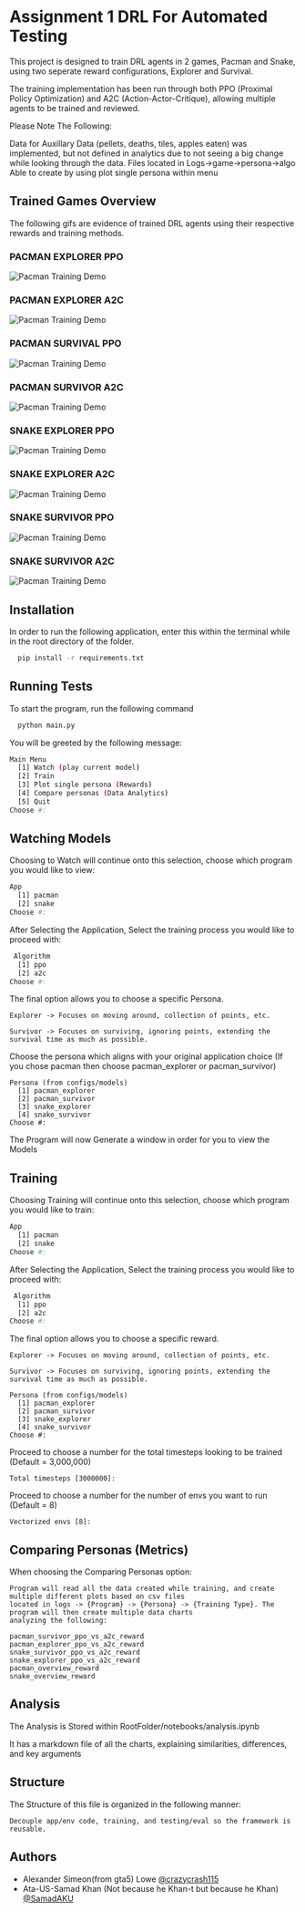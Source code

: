 
# Assignment 1 DRL For Automated Testing

This project is designed to train DRL agents in 2 games, Pacman and Snake, using two seperate reward configurations, Explorer and Survival.


The training implementation has been run through both PPO (Proximal Policy Optimization) and A2C (Action-Actor-Critique), allowing multiple agents to be trained and reviewed.

Please Note The Following: 


Data for Auxillary Data (pellets, deaths, tiles, apples eaten) was implemented, but not defined in analytics due to not seeing a big change while looking through the data. Files located in Logs->game->persona->algo
Able to create by using plot single persona within menu



## Trained Games Overview
The following gifs are evidence of trained DRL agents using their respective rewards and training methods.

### PACMAN EXPLORER PPO
![Pacman Training Demo](https://cdn.discordapp.com/attachments/1154497948424609792/1432180652098195456/2025-10-26_21-23-09.gif?ex=69001dac&is=68fecc2c&hm=7cdd74f24c7bb250d712a329cf6f2680d785e13dca57ff164c56d067d795de42&)

### PACMAN EXPLORER A2C
![Pacman Training Demo](https://cdn.discordapp.com/attachments/1154497948424609792/1432181131503210626/2025-10-26_21-24-44.gif?ex=69001e1e&is=68fecc9e&hm=0e40a84ab789be058065ff786036180f9dd6fca5571d94e21759e5db0505a17d&)

### PACMAN SURVIVAL PPO
![Pacman Training Demo](https://cdn.discordapp.com/attachments/1154497948424609792/1432181473103843428/2025-10-26_21-25-32.gif?ex=69001e6f&is=68feccef&hm=f9277154f2d6d151777dc8c6c553dc06a24716c0a3476a78c32854de0e94eab7&)

### PACMAN SURVIVOR A2C
![Pacman Training Demo](https://cdn.discordapp.com/attachments/1154497948424609792/1432181717736886365/2025-10-26_21-26-39.gif?ex=69001eaa&is=68fecd2a&hm=5aa4f8981045469db243b594bfdb057cec8f484f6da5a0e46cb9ea2283ed2142&)

### SNAKE EXPLORER PPO
![Pacman Training Demo](https://cdn.discordapp.com/attachments/1154497948424609792/1432181979062997032/2025-10-26_21-27-22.gif?ex=69001ee8&is=68fecd68&hm=30073067b4e99f744f7159622bbabcf20bdd748853622d6394ea96d0305826a6&)

### SNAKE EXPLORER A2C
![Pacman Training Demo](https://cdn.discordapp.com/attachments/1154497948424609792/1432182215785054289/2025-10-26_21-28-00.gif?ex=69001f20&is=68fecda0&hm=9e0cc6d7fa98aea61f696dc1e7ff14ceb08f692d5f7635993b7faf43eec8838a&)

### SNAKE SURVIVOR PPO
![Pacman Training Demo](https://cdn.discordapp.com/attachments/1154497948424609792/1432182477807685632/2025-10-26_21-28-46.gif?ex=69001f5f&is=68fecddf&hm=3f69e3a8f876180aa4c46f7ea92f77ae627b3252c26276e8b0a8d73fa9ef4472&)

### SNAKE SURVIVOR A2C
![Pacman Training Demo](https://cdn.discordapp.com/attachments/1154497948424609792/1432182683307475126/2025-10-26_21-30-19.gif?ex=69001f90&is=68fece10&hm=e7fe4a9c93e8f7f792ab749917f7c8f85c3e2af09db96f8dccb1c355be2d16e9&)

## Installation

In order to run the following application, enter this within the terminal while in the root directory of the folder.

```bash
  pip install -r requirements.txt
```
    
## Running Tests

To start the program, run the following command

```bash
  python main.py
```

You will be greeted by the following message:
```bash
Main Menu
  [1] Watch (play current model)
  [2] Train
  [3] Plot single persona (Rewards)
  [4] Compare personas (Data Analytics)
  [5] Quit
Choose #:
```



## Watching Models


Choosing to Watch will continue onto this selection, choose which program you would like to view:
```bash
App
  [1] pacman
  [2] snake 
Choose #:   
```

After Selecting the Application, Select the training process you would like to proceed with:

```bash
 Algorithm 
  [1] ppo 
  [2] a2c 
Choose #: 
```

The final option allows you to choose a specific Persona.
```
Explorer -> Focuses on moving around, collection of points, etc.

Survivor -> Focuses on surviving, ignoring points, extending the survival time as much as possible.
```
Choose the persona which aligns with your original application choice (If you chose pacman then choose pacman_explorer or pacman_survivor)
```
Persona (from configs/models)
  [1] pacman_explorer        
  [2] pacman_survivor        
  [3] snake_explorer
  [4] snake_survivor
Choose #: 
```

The Program will now Generate a window in order for you to view the Models


## Training


Choosing Training will continue onto this selection, choose which program you would like to train:
```bash
App
  [1] pacman
  [2] snake 
Choose #:   
```

After Selecting the Application, Select the training process you would like to proceed with:

```bash
 Algorithm 
  [1] ppo 
  [2] a2c 
Choose #: 
```

The final option allows you to choose a specific reward.
```
Explorer -> Focuses on moving around, collection of points, etc.

Survivor -> Focuses on surviving, ignoring points, extending the survival time as much as possible.
```
```
Persona (from configs/models)
  [1] pacman_explorer        
  [2] pacman_survivor        
  [3] snake_explorer
  [4] snake_survivor
Choose #: 
```

Proceed to choose a number for the total timesteps looking to be trained (Default = 3,000,000)
```
Total timesteps [3000000]: 
```
Proceed to choose a number for the number of envs you want to run (Default = 8)

```
Vectorized envs [8]: 
```


## Comparing Personas (Metrics)

When choosing the Comparing Personas option:
```
Program will read all the data created while training, and create multiple different plots based on csv files 
located in logs -> {Program} -> {Persona} -> {Training Type}. The program will then create multiple data charts
analyzing the following:

pacman_survivor_ppo_vs_a2c_reward
pacman_explorer_ppo_vs_a2c_reward
snake_survivor_ppo_vs_a2c_reward
snake_explorer_ppo_vs_a2c_reward
pacman_overview_reward
snake_overview_reward
```


## Analysis

The Analysis is Stored within RootFolder/notebooks/analysis.ipynb

It has a markdown file of all the charts, explaining similarities, differences, and key arguments
## Structure

The Structure of this file is organized in the following manner:

```
Decouple app/env code, training, and testing/eval so the framework is reusable.
```
## Authors

- Alexander Simeon(from gta5) Lowe [@crazycrash115](https://www.github.com/crazycrash115)
- Ata-US-Samad Khan (Not because he Khan-t but because he Khan) [@SamadAKU](https://www.github.com/SamadAKU)

